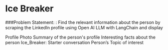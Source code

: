 # Ice Breaker

###Problem Statement: : Find the relevant information about the person by scraping the LinkedIn profile using Open AI LLM with LangChain and display

Profile Photo
Summary of the person's profile
Interesting facts about the person
Ice_Breaker: Starter conversation
Person’s Topic of interest
